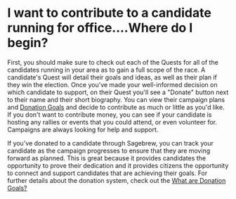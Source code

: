 # I want to contribute to a candidate running for office....Where do I begin? #
First, you should make sure to check out each of the Quests for all of the
candidates running in your area as to gain a full scope of the race. A 
candidate's Quest will detail their goals and ideas, as well as their plan 
if they win the election. Once you've made your well-informed decision on which
candidate to support, on their Quest you'll see a "Donate" button 
next to their name and their short biography. You can view their campaign 
plans and [Donation Goals][1] and decide to contribute as much or little as you'd 
like. If you don't want to contribute money, you can see if your candidate is 
hosting any rallies or events that you could attend, or even volunteer for. 
Campaigns are always looking for help and support. 

If you've donated to a candidate through Sagebrew, you can track your candidate 
as the campaign progresses to ensure that they are moving forward as planned. 
This is great because it provides candidates the opportunity to prove their 
dedication and it provides citizens the opportunity to connect and support 
candidates that are achieving their goals. For further details about the 
donation system, check out the [What are Donation Goals?][1]


[1]: /help/donating/donation_goals/